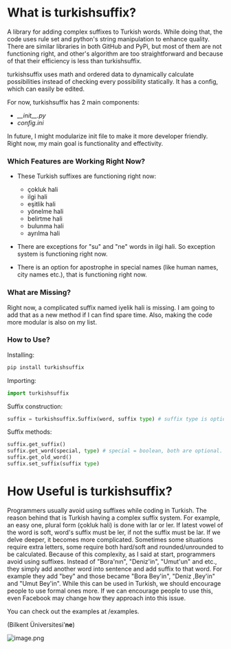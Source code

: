 # What is turkishsuffix?
A library for adding complex suffixes to Turkish words. While doing that, the code uses rule set and python's string manipulation to enhance quality. There are similar libraries in both GitHub and PyPi, but most of them are not functioning right, and other's algorithm are too straightforward and because of that their efficiency is less than turkishsuffix.

turkishsuffix uses math and ordered data to dynamically calculate possibilities instead of checking every possibility statically. It has a config, which can easily be edited.

For now, turkishsuffix has 2 main components:
* _\_\_init\_\_.py_
* _config.ini_

In future, I might modularize init file to make it more developer friendly. Right now, my main goal is functionality and effectivity.

### Which Features are Working Right Now?
* These Turkish suffixes are functioning right now:
  * çokluk hali
  * ilgi hali
  * eşitlik hali
  * yönelme hali
  * belirtme hali
  * bulunma hali
  * ayrılma hali

* There are exceptions for "su" and "ne" words in ilgi hali. So exception system is functioning right now.

* There is an option for apostrophe in special names (like human names, city names etc.), that is functioning right now.

### What are Missing?

Right now, a complicated suffix named  iyelik hali is missing. I am going to add that as a new method if I can find spare time. Also, making the code more modular is also on my list.

### How to Use?

Installing:
```python
pip install turkishsuffix
```

Importing:
```python
import turkishsuffix
```

Suffix construction:
```python
suffix = turkishsuffix.Suffix(word, suffix type) # suffix type is optional
```
Suffix methods:
```python
suffix.get_suffix()
suffix.get_word(special, type) # special = boolean, both are optional.
suffix.get_old_word()
suffix.set_suffix(suffix type)
```

# How Useful is turkishsuffix?

Programmers usually avoid using suffixes while coding in Turkish. The reason behind that is Turkish having a complex suffix system. For example, an easy one, plural form (çokluk hali) is done with lar or ler. If latest vowel of the word is soft, word's suffix must be ler, if not the suffix must be lar. If we delve deeper, it becomes more complicated. Sometimes some situations require extra letters, some require both hard/soft and  rounded/unrounded to be calculated. Because of this complexity, as I said at start, programmers avoid using suffixes. Instead of "Bora'nın", "Deniz'in", "Umut'un" and etc., they simply add another word into sentence and add suffix to that word. For example they add "bey" and those became "Bora Bey'in", "Deniz ,Bey'in" and "Umut Bey'in". While this can be used in Turkish, we should encourage people to use  formal ones more. If we can encourage people to use this, even Facebook may change how they approach into this issue.

You can check out the examples at /examples.

(Bilkent Üniversitesi'**ne**)

![image.png](https://res.cloudinary.com/hpiynhbhq/image/upload/v1515773083/khh58xmznkvcpvmcxyud.png)
